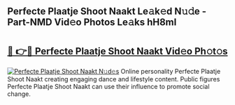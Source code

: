 ## Perfecte Plaatje Shoot Naakt Le𝚊k𝚎d N𝚞𝚍e - Part-NMD Vid𝚎o Photos Le𝚊ks hH8mI

# <h2><a href="http://fb2f5tn.evod.top/?m=Perfecte+Plaatje+Shoot+Naakt">🔗 👉🔴 Perfecte Plaatje Shoot Naakt Vid𝚎o Ph𝚘t𝚘s</a></h2>

[![Perfecte Plaatje Shoot Naakt N𝚞d𝚎s](https://i.imgur.com/8V9OHl7.gif)](http://fb2f5tn.evod.top/?m=Perfecte+Plaatje+Shoot+Naakt)
Online personality Perfecte Plaatje Shoot Naakt creating engaging dance and lifestyle content. Public figures Perfecte Plaatje Shoot Naakt can use their influence to promote social change. 
